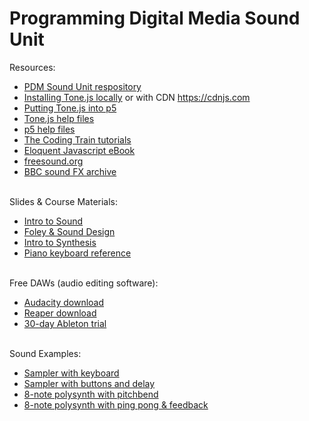 # Programming Digital Media Sound Unit

Resources:
- <a href = "https://github.com/edemastes/pdm-sound"> PDM Sound Unit respository </a>
- <a href = "https://tonejs.github.io/">Installing Tone.js locally</a> or with CDN <a href = "https://cdnjs.com/">https://cdnjs.com</a>
- <a href = "https://pdm.lsupathways.org/3_audio/">Putting Tone.js into p5</a> 
- <a href = "https://github.com/Tonejs">Tone.js help files </a>
- <a href = "https://p5js.org/reference/"> p5 help files <a>
- <a href = "https://www.youtube.com/@TheCodingTrain"> The Coding Train tutorials </a>
- <a href = "https://eloquentjavascript.net/"> Eloquent Javascript eBook </a>
- <a href = "https://freesound.org/"> freesound.org </a>
- <a href = "https://sound-effects.bbcrewind.co.uk/?authuser=0"> BBC sound FX archive </a>
<br><br>

Slides & Course Materials:
- <a href = "https://edemastes.github.io/pdm-sound/resources/sound-basics.pdf"> Intro to Sound </a>
- <a href = "https://edemastes.github.io/pdm-sound/resources/sound-design.pdf"> Foley & Sound Design </a>
- <a href = "https://edemastes.github.io/pdm-sound/resources/synthesis.pdf"> Intro to Synthesis </a>
- <a href = "https://edemastes.github.io/pdm-sound/resources/piano-keys.jpg"> Piano keyboard reference </a>
<br><br>

Free DAWs (audio editing software):
- <a href = "https://www.audacityteam.org/"> Audacity download </a>
- <a href = "https://www.reaper.fm/download.php"> Reaper download </a>
- <a href = "https://www.ableton.com/en/trial/"> 30-day Ableton trial </a>
<br><br>

Sound Examples:
- <a href = "https://edemastes.github.io/pdm-sound/sampler-keypressed"> Sampler with keyboard </a>
- <a href = "https://edemastes.github.io/pdm-sound/sampler-buttons"> Sampler with buttons and delay </a>
- <a href = "https://edemastes.github.io/pdm-sound/synth-slider"> 8-note polysynth with pitchbend </a>
- <a href = "https://edemastes.github.io/pdm-sound/synth-slider-fx"> 8-note polysynth with ping pong & feedback </a>

